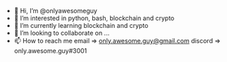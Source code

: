 - 👋 Hi, I’m @onlyawesomeguy
- 👀 I’m interested in python, bash, blockchain and crypto
- 🌱 I’m currently learning blockchain and crypto
- 💞️ I’m looking to collaborate on ...
- 📫 How to reach me 
  email   => only.awesome.guy@gmail.com
  discord => only.awesome.guy#3001
<!---
onlyawesomeguy/onlyawesomeguy is a ✨ special ✨ repository because its `README.md` (this file) appears on your GitHub profile.
You can click the Preview link to take a look at your changes.
--->
